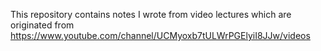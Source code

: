 This repository contains notes I wrote from video lectures which are originated from
https://www.youtube.com/channel/UCMyoxb7tULWrPGElyiI8JJw/videos
